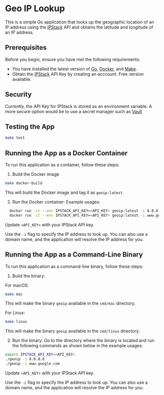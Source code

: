 # Geo IP Lookup

This is a simple Go application that looks up the geographic location of an IP address using the [IPStack](https://ipstack.com/documentation) API and obtains the latitude and longitude of an IP address.

## Prerequisites

Before you begin, ensure you have met the following requirements:

* You have installed the latest version of [Go](https://golang.org/dl/), [Docker](https://www.docker.com/products/docker-desktop), and [Make](https://www.gnu.org/software/make/).
* Obtain the [IPStack](https://ipstack.com/documentation) API Key by creating an acccount. Free version available.

## Security
Currently, the API Key for IPStack is stored as an environment variable. A more secure option would be to use a secret manager such as [Vault](https://www.vaultproject.io/)
  

## Testing the App
```bash
make test
```

## Running the App as a Docker Container

To run this application as a container, follow these steps:

1. Build the Docker image

```bash
make docker-build
```
This will build the Docker image and tag it as `geoip:latest`.

2. Run the Docker container:
Example usages:
```bash
  docker run -it --env IPSTACK_API_KEY=<API_KEY> geoip:latest -i 8.8.8.8
  docker run -it --env IPSTACK_API_KEY=<API_KEY> geoip:latest -i www.google.com
```
Update `<API_KEY>` with your IPStack API key.

Use the `-i` flag to specify the IP address to look up. You can also use a domain name, and the application will resolve the IP address for you. 


## Running the App as a Command-Line Binary

To run this application as a command-line binary, follow these steps:

1. Build the binary:

For macOS:
```bash
make mac
```
This will make the binary `geoip` available in the `cmd/mac` directory.

For Linux:
```bash
make linux
```
This will make the binary `geoip` available in the `cmd/linux` directory.

2. Run the binary:
Go to the directory where the binary is located and run the following commands as shown below in the example usages:
```bash
export IPSTACK_API_KEY=<API_KEY>
./geoip -i 8.8.8.8 
./geoip -i www.google.com
```
Update `<API_KEY>` with your IPStack API key.

Use the `-i` flag to specify the IP address to look up. You can also use a domain name, and the application will resolve the IP address for you. 


